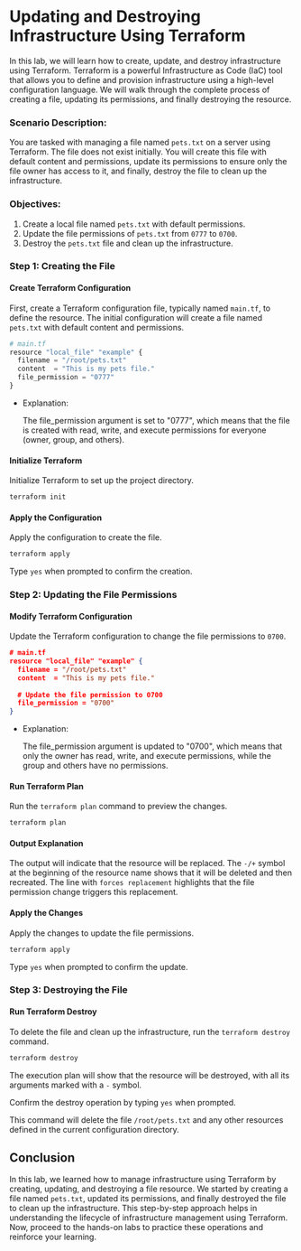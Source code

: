 # Updating and Destroying Infrastructure Using Terraform


In this lab, we will learn how to create, update, and destroy infrastructure using Terraform. Terraform is a powerful Infrastructure as Code (IaC) tool that allows you to define and provision infrastructure using a high-level configuration language. We will walk through the complete process of creating a file, updating its permissions, and finally destroying the resource.


### Scenario Description:
You are tasked with managing a file named `pets.txt` on a server using Terraform. The file does not exist initially. You will create this file with default content and permissions, update its permissions to ensure only the file owner has access to it, and finally, destroy the file to clean up the infrastructure.

### Objectives:
1. Create a local file named `pets.txt` with default permissions.
2. Update the file permissions of `pets.txt` from `0777` to `0700`.
3. Destroy the `pets.txt` file and clean up the infrastructure.


### Step 1: Creating the File

#### Create Terraform Configuration
First, create a Terraform configuration file, typically named `main.tf`, to define the resource. The initial configuration will create a file named `pets.txt` with default content and permissions.

```py
# main.tf
resource "local_file" "example" {
  filename = "/root/pets.txt"
  content  = "This is my pets file."
  file_permission = "0777"
}
```
 - Explanation:

    The file_permission argument is set to "0777", which means that the file is created with read, write, and execute permissions for everyone (owner, group, and others).

#### Initialize Terraform
Initialize Terraform to set up the project directory.

```sh
terraform init
```

#### Apply the Configuration
Apply the configuration to create the file.

```sh
terraform apply
```

Type `yes` when prompted to confirm the creation.

### Step 2: Updating the File Permissions

#### Modify Terraform Configuration
Update the Terraform configuration to change the file permissions to `0700`.

```json
# main.tf
resource "local_file" "example" {
  filename = "/root/pets.txt"
  content  = "This is my pets file."
  
  # Update the file permission to 0700
  file_permission = "0700"
}
```
 - Explanation:

    The file_permission argument is updated to "0700", which means that only the owner has read, write, and execute permissions, while the group and others have no permissions.

#### Run Terraform Plan
Run the `terraform plan` command to preview the changes.

```sh
terraform plan
```

#### Output Explanation
The output will indicate that the resource will be replaced. The `-/+` symbol at the beginning of the resource name shows that it will be deleted and then recreated. The line with `forces replacement` highlights that the file permission change triggers this replacement.

#### Apply the Changes
Apply the changes to update the file permissions.

```sh
terraform apply
```

Type `yes` when prompted to confirm the update.

### Step 3: Destroying the File

#### Run Terraform Destroy
To delete the file and clean up the infrastructure, run the `terraform destroy` command.

```sh
terraform destroy
```

The execution plan will show that the resource will be destroyed, with all its arguments marked with a `-` symbol.

Confirm the destroy operation by typing `yes` when prompted.

This command will delete the file `/root/pets.txt` and any other resources defined in the current configuration directory.

## Conclusion

In this lab, we learned how to manage infrastructure using Terraform by creating, updating, and destroying a file resource. We started by creating a file named `pets.txt`, updated its permissions, and finally destroyed the file to clean up the infrastructure. This step-by-step approach helps in understanding the lifecycle of infrastructure management using Terraform. Now, proceed to the hands-on labs to practice these operations and reinforce your learning.
